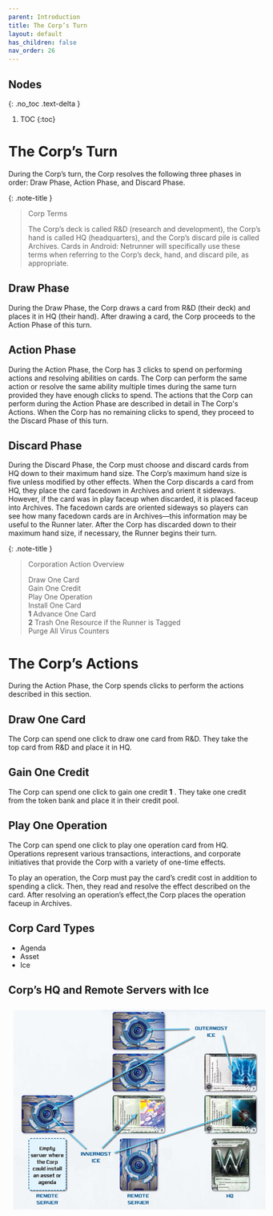 ```yaml
---
parent: Introduction
title: The Corp’s Turn
layout: default
has_children: false
nav_order: 26
---
```

## Nodes
{: .no_toc .text-delta }
1. TOC
{:toc}

# The Corp’s Turn

During the Corp’s turn, the Corp resolves the following three phases in order: Draw Phase, Action Phase, and Discard Phase.

{: .note-title }
> Corp Terms
>
> The Corp’s deck is called R&D (research and development), the Corp’s hand is called HQ (headquarters), and the Corp’s discard
pile is called Archives. Cards in Android: Netrunner will specifically use these terms when referring to the Corp’s deck, hand, and
discard pile, as appropriate.

## Draw Phase
During the Draw Phase, the Corp draws a card from R&D (their deck) and places it in HQ (their hand). After drawing a card, the Corp proceeds to the Action Phase of this turn.

## Action Phase
During the Action Phase, the Corp has 3 clicks to spend on performing actions and resolving abilities on cards. The Corp can perform the same action or resolve the same ability multiple times during the same turn provided they have enough clicks to spend. The
actions that the Corp can perform during the Action Phase are described in detail in The Corp's Actions. When the Corp has no remaining clicks to spend, they proceed to the Discard Phase of this turn.

## Discard Phase
During the Discard Phase, the Corp must choose and discard cards from HQ down to their maximum hand size. The Corp’s maximum hand size is five unless modified by other effects. When the Corp discards a card from HQ, they place the card facedown in Archives and orient it
sideways. However, if the card was in play faceup when discarded, it is placed faceup into Archives. The facedown cards are oriented sideways so players can see how many facedown cards are in Archives—this information may be useful to the Runner later. After the Corp has discarded down to their maximum hand size, if necessary, the Runner begins their turn.

{: .note-title }
> Corporation Action Overview
>
> <span class="nic click"></span> Draw One Card<br>
> <span class="nic click"></span> Gain One Credit<br>
> <span class="nic click"></span> Play One Operation<br>
> <span class="nic click"></span> Install One Card<br>
> <span class="nic click"></span><span class="blue-font"> **1** </span><span class="nic credit"></span>Advance One Card<br>
> <span class="nic click"></span><span class="blue-font"> **2** </span><span class="nic credit"></span>Trash One Resource if the Runner is Tagged<br>
> <span class="nic click"></span><span class="nic click"></span><span class="nic click"></span> Purge All Virus Counters

# The Corp’s Actions

During the Action Phase, the Corp spends clicks to perform the actions described in this section.

## Draw One Card
The Corp can spend one click to draw one card from R&D. They take the top card from R&D and place it in HQ.

## Gain One Credit
The Corp can spend one click to gain one credit <span class="blue-font"> **1** </span><span class="nic credit"></span>. They take one credit from the token bank and place it in their credit pool.

## Play One Operation
The Corp can spend one click to play one operation card from HQ. Operations represent various transactions, interactions, and corporate initiatives that provide the Corp with a variety of one-time effects.

To play an operation, the Corp must pay the card’s credit cost in addition to spending a click. Then, they read and resolve the effect described on the card. After resolving an operation’s effect,the Corp places the operation faceup in Archives.

## Corp Card Types
- Agenda
- Asset
- Ice

## Corp’s HQ and Remote Servers with Ice

<div style="text-align: center; margin-top: 0; padding-top: 0;">
    <img src="/assets/images/introduction/corps_turn/servers.jpg" alt="Image" style="margin: 10px;" />
</div>

